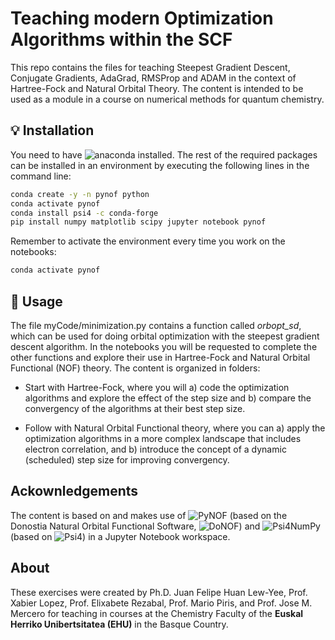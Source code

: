 # Teaching modern Optimization Algorithms within the SCF
This repo contains the files for teaching Steepest Gradient Descent, Conjugate Gradients, AdaGrad, RMSProp and ADAM in the context of Hartree-Fock and Natural Orbital Theory. The content is intended to be used as a module in a course on numerical methods for quantum chemistry. 

## 💡 Installation

You need to have ![anaconda](https://www.anaconda.com/) installed. The rest of the required packages can be installed in an environment by executing the following lines in the command line:

```bash
conda create -y -n pynof python
conda activate pynof
conda install psi4 -c conda-forge 
pip install numpy matplotlib scipy jupyter notebook pynof
```

Remember to activate the environment every time you work on the notebooks:
```bash
conda activate pynof
```

## 📝 Usage

The file myCode/minimization.py contains a function called *orbopt_sd*, which can be used for doing orbital optimization with the steepest gradient descent algorithm. In the notebooks you will be requested to complete the other functions and explore their use in Hartree-Fock and Natural Orbital Functional (NOF) theory. The content is organized in folders:

- Start with Hartree-Fock, where you will a) code the optimization algorithms and explore the effect of the step size and b) compare the convergency of the algorithms at their best step size.

- Follow with Natural Orbital Functional theory, where you can a) apply the optimization algorithms in a more complex landscape that includes electron correlation, and b) introduce the concept of a dynamic (scheduled) step size for improving convergency.

## Ackownledgements

The content is based on and makes use of ![PyNOF](https://github.com/felipelewyee/PyNOF) (based on the Donostia Natural Orbital Functional Software, ![DoNOF](https://github.com/DoNOF/DoNOFsw)) and ![Psi4NumPy](https://github.com/psi4/psi4numpy) (based on ![Psi4](https://github.com/psi4/psi4)) in a Jupyter Notebook workspace.

## About

These exercises were created by Ph.D. Juan Felipe Huan Lew-Yee, Prof. Xabier Lopez, Prof. Elixabete Rezabal, Prof. Mario Piris, and Prof. Jose M. Mercero for teaching in courses at the Chemistry Faculty of the **Euskal Herriko Unibertsitatea (EHU)** in the Basque Country.
